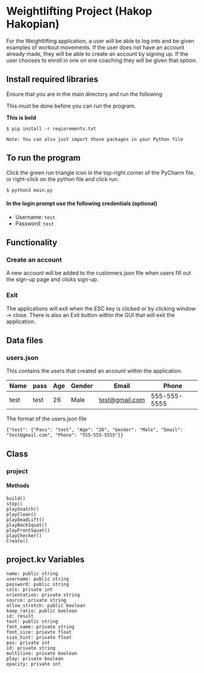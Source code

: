# Weightlifting Project (Hakop Hakopian)
For the Weightlifting application, a user will be able to log into
and be given examples of workout movements. If the user does not
have an account already made, they will be able to create an account
by signing up. If the user chooses to enroll in one on one coaching
they will be given that option.

## Install required libraries

Ensure that you are in the main directory and run the following

This _must_ be done before you can run the program.

__This is bold__

```shell
$ pip install -r reqiorements.txt

Note: You can also just import those packages in your Python file
```

## To run the program

Click the green run triangle icon in the top-right corner of the PyCharm file.
or right-click on the python file and click run.
```shell
$ python3 main.py
```

#### In the login prompt use the following credentials (optional)

* Username: ``test``
* Password: ``test``

## Functionality

### Create an account

A new account will be added to the customers.json file when users
fill out the sign-up page and clicks sign-up.

### Exit

The applications will exit when the ESC key is clicked or
by clicking window -> close. There is also an Exit button within the 
GUI that will exit the application.

## Data files

### users.json

This contains the users that created an account within the application.

| Name | pass | Age | Gender | Email          | Phone        |
|------|------|-----|--------|----------------|--------------|
| test | test | 26  | Male   | test@gmail.com | 555-555-5555 |


The format of the users.json file

```shell
{"test": {"Pass": "test", "Age": "26", "Gender": "Male", "Email": "test@gmail.com", "Phone": "555-555-5555"}}
```

## Class

### project

#### Methods

    build()
    stop()
    playSnatch()
    playClean()
    playDeadLift()
    playBackSquat()
    playFrontSquat()
    playChecker()
    Create()

## project.kv Variables

    name: public string
    username: public string
    password: public string
    cols: private int
    orientation: private string
    source: private string
    allow_stretch: public boolean
    keep_ratio: public boolean
    id: result
    text: public string
    font_name: private string
    font_size: priavte float
    size_hint: private float
    pos: private int
    id: private string
    multiline: private boolean
    play: private boolean
    opacity: private int

